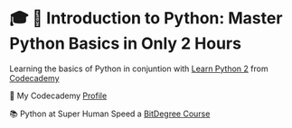 # :mortar_board: :snake: Introduction to Python: Master Python Basics in Only 2 Hours

Learning the basics of Python in conjuntion with [Learn Python 2](https://www.codecademy.com/learn/learn-python) from [Codecademy](https://www.codecademy.com)

:link: My Codecademy [Profile](https://www.codecademy.com/profiles/quintinhenn)

:books: Python at Super Human Speed a [BitDegree Course][course]

[course]: https://www.bitdegree.org/user/course/introduction-to-python
